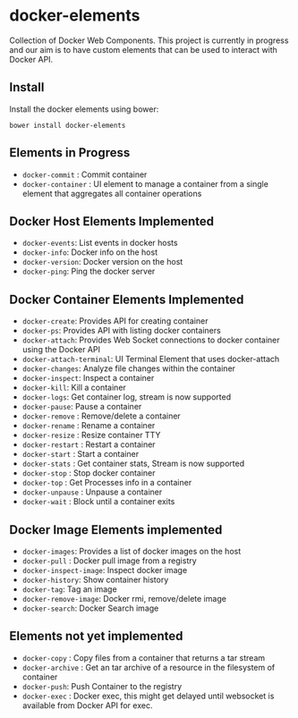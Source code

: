 # docker-elements
Collection of Docker Web Components. This project is currently in progress and our aim is to have custom elements that can be used to interact with Docker API.

## Install

Install the docker elements using bower:

```
bower install docker-elements
```

## Elements in Progress
* `docker-commit` : Commit container
* `docker-container` : UI element to manage a container from a single element that aggregates all container operations

## Docker Host Elements Implemented
* `docker-events`: List events in docker hosts
* `docker-info`: Docker info on the host
* `docker-version`: Docker version on the host
* `docker-ping`: Ping the docker server

## Docker Container Elements Implemented
* `docker-create`: Provides API for creating container
* `docker-ps`: Provides API with listing docker containers
* `docker-attach`: Provides Web Socket connections to docker container using the Docker API
* `docker-attach-terminal`: UI Terminal Element that uses docker-attach
* `docker-changes`: Analyze file changes within the container
* `docker-inspect`: Inspect a container
* `docker-kill`: Kill a container
* `docker-logs`: Get container log, stream is now supported
* `docker-pause`: Pause a container
* `docker-remove` : Remove/delete a container
* `docker-rename` : Rename a container
* `docker-resize` : Resize container TTY
* `docker-restart` : Restart a container
* `docker-start` : Start a container
* `docker-stats` : Get container stats, Stream is now supported
* `docker-stop` : Stop docker container
* `docker-top` : Get Processes info in a container
* `docker-unpause` : Unpause a container
* `docker-wait` : Block until a container exits

## Docker Image Elements implemented
* `docker-images`: Provides a list of docker images on the host
* `docker-pull` : Docker pull image from a registry
* `docker-inspect-image`: Inspect docker image
* `docker-history`: Show container history
* `docker-tag`: Tag an image
* `docker-remove-image`: Docker rmi, remove/delete image
* `docker-search`: Docker Search image

## Elements not yet implemented
* `docker-copy` : Copy files from a container that returns a tar stream
* `docker-archive` : Get an tar archive of a resource in the filesystem of container
* `docker-push`: Push Container to the registry
* `docker-exec` : Docker exec, this might get delayed until websocket is available from Docker API for exec.

